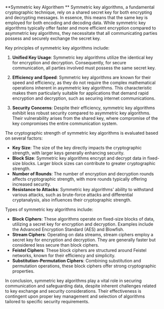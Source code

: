 **Symmetric key Algorithem
**
Symmetric key algorithms, a fundamental cryptographic technique, rely on a shared secret key for both encrypting and decrypting messages. In essence, this means that the same key is employed for both encoding and decoding data. While symmetric key algorithms typically offer faster and more efficient encryption compared to asymmetric key algorithms, they necessitate that all communicating parties possess and securely exchange the secret key.

Key principles of symmetric key algorithms include:

1. **Unified Key Usage**: Symmetric key algorithms utilize the identical key for encryption and decryption. Consequently, for secure communication, all parties involved must possess the same secret key.

2. **Efficiency and Speed**: Symmetric key algorithms are known for their speed and efficiency, as they do not require the complex mathematical operations inherent in asymmetric key algorithms. This characteristic makes them particularly suitable for applications that demand rapid encryption and decryption, such as securing internet communications.

3. **Security Concerns**: Despite their efficiency, symmetric key algorithms exhibit less robust security compared to asymmetric key algorithms. Their vulnerability arises from the shared key, where compromise of the key compromises the entire communication system.

The cryptographic strength of symmetric key algorithms is evaluated based on several factors:

- **Key Size**: The size of the key directly impacts the cryptographic strength, with larger keys generally enhancing security.
- **Block Size**: Symmetric key algorithms encrypt and decrypt data in fixed-size blocks. Larger block sizes can contribute to greater cryptographic strength.
- **Number of Rounds**: The number of encryption and decryption rounds affects cryptographic strength, with more rounds typically offering increased security.
- **Resistance to Attacks**: Symmetric key algorithms' ability to withstand various attacks, such as brute-force attacks and differential cryptanalysis, also influences their cryptographic strength.

Types of symmetric key algorithms include:

- **Block Ciphers**: These algorithms operate on fixed-size blocks of data, utilizing a secret key for encryption and decryption. Examples include the Advanced Encryption Standard (AES) and Blowfish.
- **Stream Ciphers**: Operating on data streams, stream ciphers employ a secret key for encryption and decryption. They are generally faster but considered less secure than block ciphers.
- **Feistel Ciphers**: These block ciphers are structured around Feistel networks, known for their efficiency and simplicity.
- **Substitution-Permutation Ciphers**: Combining substitution and permutation operations, these block ciphers offer strong cryptographic properties.

In conclusion, symmetric key algorithms play a vital role in securing communication and safeguarding data, despite inherent challenges related to key exchange and security considerations. Their effectiveness is contingent upon proper key management and selection of algorithms tailored to specific security requirements.
